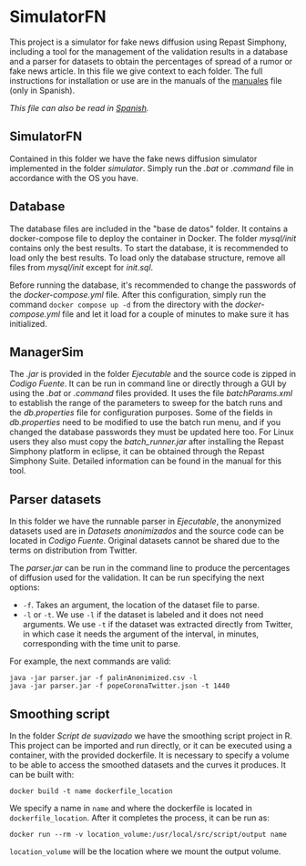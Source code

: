 # SimulatorFN
This project is a simulator for fake news diffusion using Repast Simphony, including a tool for the management of the validation results in a database and a parser for datasets to obtain the percentages of spread of a rumor or fake news article. In this file we give context to each folder. The full instructions for installation or use are in the manuals of the [manuales](manuales.pdf) file (only in Spanish).

*This file can also be read in [Spanish](README.sp.md).*

## SimulatorFN
Contained in this folder we have the fake news diffusion simulator implemented in the folder *simulator*. Simply run the *.bat* or *.command* file in accordance with the OS you have.

## Database
The database files are included in the "base de datos" folder. It contains a docker-compose file to deploy the container in Docker. The folder *mysql/init* contains only the best results. To start the database, it is recommended to load only the best results. To load only the database structure, remove all files from *mysql/init* except for *init.sql*. 

Before running the database, it's recommended to change the passwords of the *docker-compose.yml* file. After this configuration, simply run the command `docker compose up -d` from the directory with the *docker-compose.yml* file and let it load for a couple of minutes to make sure it has initialized.

## ManagerSim

The *.jar* is provided in the folder *Ejecutable* and the source code is zipped in *Codigo Fuente*. It can be run in command line or directly through a GUI by using the *.bat* or *.command* files provided. It uses the file *batchParams.xml* to establish the range of the parameters to sweep for the batch runs and the *db.properties* file for configuration purposes. Some of the fields in *db.properties* need to be modified to use the batch run menu, and if you changed the database passwords they must be updated here too. For Linux users they also must copy the *batch_runner.jar* after installing the Repast Simphony platform in eclipse, it can be obtained through the Repast Simphony Suite. Detailed information can be found in the manual for this tool.

## Parser datasets

In this folder we have the runnable parser in *Ejecutable*, the anonymized datasets used are in *Datasets anonimizados* and the source code can be located in *Codigo Fuente*. Original datasets cannot be shared due to the terms on distribution from Twitter.

The *parser.jar* can be run in the command line to produce the percentages of diffusion used for the validation. It can be run specifying the next options:

- `-f`. Takes an argument, the location of the dataset file to parse.
- `-l` or `-t`. We use `-l` if the dataset is labeled and it does not need arguments. We use `-t` if the dataset was extracted directly from Twitter, in which case it needs the argument of the interval, in minutes, corresponding with the time unit to parse.

For example, the next commands are valid:
```
java -jar parser.jar -f palinAnonimized.csv -l
java -jar parser.jar -f popeCoronaTwitter.json -t 1440
```

## Smoothing script

In the folder *Script de suavizado* we have the smoothing script project in R. This project can be imported and run directly, or it can be executed using a container, with the provided dockerfile. It is necessary to specify a volume to be able to access the smoothed datasets and the curves it produces. It can be built with: 

```
docker build -t name dockerfile_location
```

We specify a name in `name` and where the dockerfile is located in `dockerfile_location`. After it completes the process, it can be run as:

```
docker run --rm -v location_volume:/usr/local/src/script/output name
```

`location_volume` will be the location where we mount the output volume.
